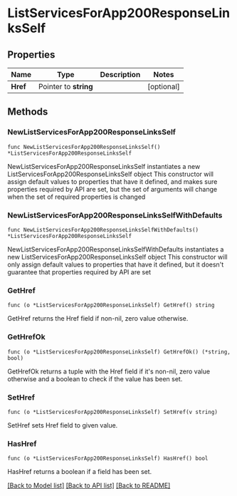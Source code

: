 # ListServicesForApp200ResponseLinksSelf

## Properties

Name | Type | Description | Notes
------------ | ------------- | ------------- | -------------
**Href** | Pointer to **string** |  | [optional] 

## Methods

### NewListServicesForApp200ResponseLinksSelf

`func NewListServicesForApp200ResponseLinksSelf() *ListServicesForApp200ResponseLinksSelf`

NewListServicesForApp200ResponseLinksSelf instantiates a new ListServicesForApp200ResponseLinksSelf object
This constructor will assign default values to properties that have it defined,
and makes sure properties required by API are set, but the set of arguments
will change when the set of required properties is changed

### NewListServicesForApp200ResponseLinksSelfWithDefaults

`func NewListServicesForApp200ResponseLinksSelfWithDefaults() *ListServicesForApp200ResponseLinksSelf`

NewListServicesForApp200ResponseLinksSelfWithDefaults instantiates a new ListServicesForApp200ResponseLinksSelf object
This constructor will only assign default values to properties that have it defined,
but it doesn't guarantee that properties required by API are set

### GetHref

`func (o *ListServicesForApp200ResponseLinksSelf) GetHref() string`

GetHref returns the Href field if non-nil, zero value otherwise.

### GetHrefOk

`func (o *ListServicesForApp200ResponseLinksSelf) GetHrefOk() (*string, bool)`

GetHrefOk returns a tuple with the Href field if it's non-nil, zero value otherwise
and a boolean to check if the value has been set.

### SetHref

`func (o *ListServicesForApp200ResponseLinksSelf) SetHref(v string)`

SetHref sets Href field to given value.

### HasHref

`func (o *ListServicesForApp200ResponseLinksSelf) HasHref() bool`

HasHref returns a boolean if a field has been set.


[[Back to Model list]](../README.md#documentation-for-models) [[Back to API list]](../README.md#documentation-for-api-endpoints) [[Back to README]](../README.md)


